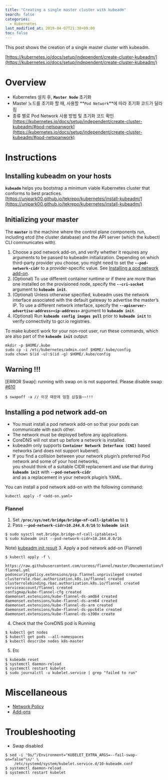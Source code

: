 ```yaml
---
title: "Creating a single master cluster with kubeadm"
search: false
categories:
  - Kubernetes
last_modified_at: 2019-04-07T21:30+09:00
toc: false
---
```


This post shows the creation of a single master cluster with kubeadm.

[https://kubernetes.io/docs/setup/independent/create-cluster-kubeadm/](https://kubernetes.io/docs/setup/independent/create-cluster-kubeadm/)  

# Overview
* Kubernetes 설치 후, **`Master Node`** 초기화
* Master 노드를 초기화 할 때, 사용할 **`Pod Network`**에 따라 초기화 코드가 달라짐
* 종류 별로 Pod Network 사용 방법 및 초기화 코드 확인  
  [https://kubernetes.io/docs/setup/independent/create-cluster-kubeadm/#pod-netspanwork](https://kubernetes.io/docs/setup/independent/create-cluster-kubeadm/#pod-netspanwork)  


# Instructions

## Installing kubeadm on your hosts
**`kubeadm`** helps you bootstrap a minimum viable Kubernetes cluster that conforms to best practices.
[https://unipark00.github.io/tekrepo/kubernetes/install-kubeadm/](https://unipark00.github.io/tekrepo/kubernetes/install-kubeadm/)

## Initializing your master
The **`master`** is the machine where the control plane components run, including etcd (the cluster database) and the API server (which the kubectl CLI communicates with).  
1. Choose a pod network add-on, and verify whether it requires any arguments to be passed to kubeadm initialization. Depending on which third-party provider you choose, you might need to set the **`--pod-network-cidr`** to a provider-specific value. See [Installing a pod network add-on](https://kubernetes.io/docs/setup/independent/create-cluster-kubeadm/#pod-network).  
1. (Optional) To use different container runtime or if there are more than one installed on the provisioned node, specify the **`--cri-socket`** argument to **```kubeadm init```**.
1. (Optional) Unless otherwise specified, kubeadm uses the network interface associated with the default gateway to advertise the master’s IP. To use a different network interface, specify the **`--apiserver-advertise-address=<ip-address>`** argument to **`kubeadm init`**.  
1. (Optional) Run **`kubeadm config images pull`** prior to **`kubeadm init`** to verify connectivity to gcr.io registries.

To make kubectl work for your non-root user, run these commands, which are also part of the **`kubeadm init`** output:
```console
mkdir -p $HOME/.kube
sudo cp -i /etc/kubernetes/admin.conf $HOME/.kube/config
sudo chown $(id -u):$(id -g) $HOME/.kube/config
```

## Warning !!!
[ERROR Swap]: running with swap on is not supported. Please disable swap [#610](https://github.com/kubernetes/kubeadm/issues/610)
```
$ swapoff -a // 이것 때문에 엄청 삽질을~~!!!
```

## Installing a pod network add-on
* You must install a pod network add-on so that your pods can communicate with each other.
* The network must be deployed before any applications.
* CoreDNS will not start up before a network is installed.
* kubeadm only supports **`Container Network Interface (CNI)`** based networks (and does not support kubenet).
* If you find a collision between your network plugin’s preferred Pod network and some of your host networks,  
  you should think of a suitable CIDR replacement and use that during **`kubeadm init`** with **`--pod-network-cidr`**  
  and as a replacement in your network plugin’s YAML.

You can install a pod network add-on with the following command:  
```console
kubectl apply -f <add-on.yaml>
```

### Flannel  
1. Set **`/proc/sys/net/bridge/bridge-nf-call-iptables`** to **`1`**  
2. Pass **`--pod-network-cidr=10.244.0.0/16`** to **`kubeadm init`**  
```console
$ sudo sysctl net.bridge.bridge-nf-call-iptables=1
$ sudo kubeadm init --pod-network-cidr=10.244.0.0/16
```
Note) [kubeadm init result](https://unipark00.github.io/tekrepo/kubernetes/kubeadm_init_sample_result/)
3. Apply a pod network add-on (Flannel)  
```console
$ kubectl apply -f \
      https://raw.githubusercontent.com/coreos/flannel/master/Documentation/kube-flannel.yml
podsecuritypolicy.extensions/psp.flannel.unprivileged created
clusterrole.rbac.authorization.k8s.io/flannel created
clusterrolebinding.rbac.authorization.k8s.io/flannel created
serviceaccount/flannel created
configmap/kube-flannel-cfg created
daemonset.extensions/kube-flannel-ds-amd64 created
daemonset.extensions/kube-flannel-ds-arm64 created
daemonset.extensions/kube-flannel-ds-arm created
daemonset.extensions/kube-flannel-ds-ppc64le created
daemonset.extensions/kube-flannel-ds-s390x create
```
4. Check that the CoreDNS pod is Running
```console
$ kubectl get nodes
$ kubectl get pods --all-namespaces
$ kubectl describe nodes k8s-master
```
5. Etc
```
$ kubeadm reset
$ systemctl daemon-reload
$ systemctl restart kubelet
$ sudo journalctl -u kubelet.service | grep "failed to run"
```

# Miscellaneous
* [Network Policy](https://kubernetes.io/docs/concepts/services-networking/network-policies/)
* [Add-ons](https://kubernetes.io/docs/concepts/cluster-administration/addons/)

# Troubleshooting
* Swap disabled
```console
$ sed -i '9s/^/Environment="KUBELET_EXTRA_ARGS=--fail-swap-on=false"\n/' \
    /etc/systemd/system/kubelet.service.d/10-kubeadm.conf
$ systemctl daemon-reload
$ systemctl restart kubelet
```
